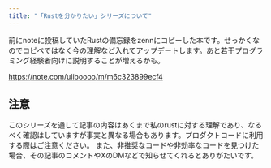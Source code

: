 ```yaml
---
title: "「Rustを分かりたい」シリーズについて"
---
```


前にnoteに投稿していたRustの備忘録をzennにコピーした本です。せっかくなのでコピペではなく今の理解など入れてアップデートします。あと若干プログラミング経験者向けに説明することが増えるかも。

https://note.com/uliboooo/m/m6c323899ecf4

## 注意

このシリーズを通して記事の内容はあくまで私のrustに対する理解であり、なるべく確認はしていますが事実と異なる場合もあります。プロダクトコードに利用する際はご注意ください。
また、非推奨なコードや非効率なコードを見つけた場合、その記事のコメントやXのDMなどで知らせてくれるとありがたいです。
